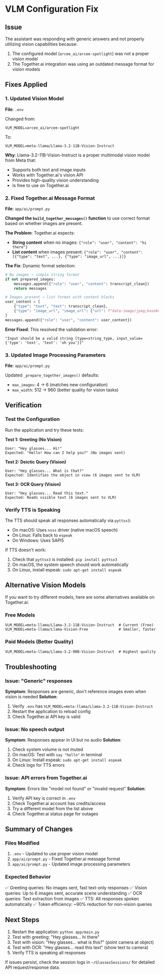 # VLM Configuration Fix

## Issue
The assistant was responding with generic answers and not properly utilizing vision capabilities because:
1. The configured model (`arcee_ai/arcee-spotlight`) was not a proper vision model
2. The Together.ai integration was using an outdated message format for vision models

## Fixes Applied

### 1. Updated Vision Model
**File**: `.env`

Changed from:
```
VLM_MODEL=arcee_ai/arcee-spotlight
```

To:
```
VLM_MODEL=meta-llama/Llama-3.2-11B-Vision-Instruct
```

**Why**: Llama-3.2-11B-Vision-Instruct is a proper multimodal vision model from Meta that:
- Supports both text and image inputs
- Works with Together.ai's vision API
- Provides high-quality vision understanding
- Is free to use on Together.ai

### 2. Fixed Together.ai Message Format
**File**: `app/ai/prompt.py`

**Changed the `build_together_messages()` function** to use correct format based on whether images are present.

**The Problem**: Together.ai expects:
- **String content** when no images: `{"role": "user", "content": "hi there"}`
- **List content** when images present: `{"role": "user", "content": [{"type": "text", ...}, {"type": "image_url", ...}]}`

**The Fix**: Dynamic format selection:
```python
# No images → simple string format
if not prepared_images:
    messages.append({"role": "user", "content": transcript_clean})
    return messages

# Images present → list format with content blocks
user_content = [
    {"type": "text", "text": transcript_clean},
    {"type": "image_url", "image_url": {"url": f"data:image/jpeg;base64,{img}"}}
]
messages.append({"role": "user", "content": user_content})
```

**Error Fixed**: This resolved the validation error:
```
"Input should be a valid string [type=string_type, input_value={'type': 'text', 'text': 'oh you'}]"
```

### 3. Updated Image Processing Parameters
**File**: `app/ai/prompt.py`

Updated `_prepare_together_images()` defaults:
- `max_images`: 4 → 6 (matches new configuration)
- `max_width`: 512 → 960 (better quality for vision tasks)

## Verification

### Test the Configuration
Run the application and try these tests:

**Test 1: Greeting (No Vision)**
```
User: "Hey glasses... Hi!"
Expected: "Hello! How can I help you?" (No images sent)
```

**Test 2: Deictic Query (Vision)**
```
User: "Hey glasses... What is that?"
Expected: Identifies the object in view (6 images sent to VLM)
```

**Test 3: OCR Query (Vision)**
```
User: "Hey glasses... Read this text."
Expected: Reads visible text (6 images sent to VLM)
```

### Verify TTS is Speaking
The TTS should speak all responses automatically via `pyttsx3`:
- On macOS: Uses `nsss` driver (native macOS speech)
- On Linux: Falls back to `espeak`
- On Windows: Uses SAPI5

If TTS doesn't work:
1. Check that `pyttsx3` is installed: `pip install pyttsx3`
2. On macOS, the system speech should work automatically
3. On Linux, install espeak: `sudo apt-get install espeak`

## Alternative Vision Models

If you want to try different models, here are some alternatives available on Together.ai:

### Free Models
```env
VLM_MODEL=meta-llama/Llama-3.2-11B-Vision-Instruct  # Current (Free)
VLM_MODEL=meta-llama/Llama-Vision-Free              # Smaller, faster
```

### Paid Models (Better Quality)
```env
VLM_MODEL=meta-llama/Llama-3.2-90B-Vision-Instruct  # Highest quality
```

## Troubleshooting

### Issue: "Generic" responses
**Symptom**: Responses are generic, don't reference images even when vision is needed
**Solution**:
1. Verify `.env` has `VLM_MODEL=meta-llama/Llama-3.2-11B-Vision-Instruct`
2. Restart the application to reload config
3. Check Together.ai API key is valid

### Issue: No speech output
**Symptom**: Responses appear in UI but no audio
**Solution**:
1. Check system volume is not muted
2. On macOS: Test with `say "hello"` in terminal
3. On Linux: Install espeak: `sudo apt-get install espeak`
4. Check logs for TTS errors

### Issue: API errors from Together.ai
**Symptom**: Errors like "model not found" or "invalid request"
**Solution**:
1. Verify API key is correct in `.env`
2. Check Together.ai account has credits/access
3. Try a different model from the list above
4. Check Together.ai status page for outages

## Summary of Changes

### Files Modified
1. `.env` - Updated to use proper vision model
2. `app/ai/prompt.py` - Fixed Together.ai message format
3. `app/ai/prompt.py` - Updated image processing parameters

### Expected Behavior
✅ Greeting queries: No images sent, fast text-only responses
✅ Vision queries: Up to 6 images sent, accurate scene understanding
✅ OCR queries: Text extraction from images
✅ TTS: All responses spoken automatically
✅ Token efficiency: ~90% reduction for non-vision queries

## Next Steps

1. Restart the application: `python app/main.py`
2. Test with greeting: "Hey glasses... hi there"
3. Test with vision: "Hey glasses... what is this?" (point camera at object)
4. Test with OCR: "Hey glasses... read this text" (show text to camera)
5. Verify TTS is speaking all responses

If issues persist, check the session logs in `~/GlassesSessions/` for detailed API request/response data.
